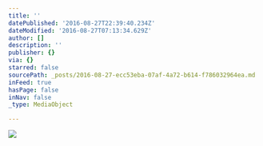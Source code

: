 ```yaml
---
title: ''
datePublished: '2016-08-27T22:39:40.234Z'
dateModified: '2016-08-27T07:13:34.629Z'
author: []
description: ''
publisher: {}
via: {}
starred: false
sourcePath: _posts/2016-08-27-ecc53eba-07af-4a72-b614-f786032964ea.md
inFeed: true
hasPage: false
inNav: false
_type: MediaObject

---
```

![](https://the-grid-user-content.s3-us-west-2.amazonaws.com/c6181316-7612-4a54-a19d-48c549da5982.jpg)